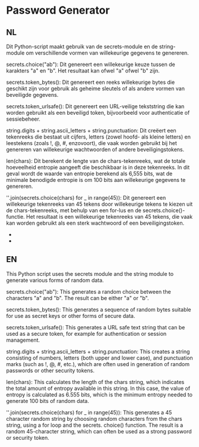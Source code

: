 # Password Generator 

NL
-
Dit Python-script maakt gebruik van de secrets-module en de string-module om verschillende vormen van willekeurige gegevens te genereren.

secrets.choice("ab"): Dit genereert een willekeurige keuze tussen de karakters "a" en "b". Het resultaat kan ofwel "a" ofwel "b" zijn.

secrets.token_bytes(): Dit genereert een reeks willekeurige bytes die geschikt zijn voor gebruik als geheime sleutels of als andere vormen van beveiligde gegevens.

secrets.token_urlsafe(): Dit genereert een URL-veilige tekststring die kan worden gebruikt als een beveiligd token, bijvoorbeeld voor authenticatie of sessiebeheer.

string.digits + string.ascii_letters + string.punctuation: Dit creëert een tekenreeks die bestaat uit cijfers, letters (zowel hoofd- als kleine letters) en leestekens (zoals !, @, #, enzovoort), die vaak worden gebruikt bij het genereren van willekeurige wachtwoorden of andere beveiligingstokens.

len(chars): Dit berekent de lengte van de chars-tekenreeks, wat de totale hoeveelheid entropie aangeeft die beschikbaar is in deze tekenreeks. In dit geval wordt de waarde van entropie berekend als 6,555 bits, wat de minimale benodigde entropie is om 100 bits aan willekeurige gegevens te genereren.

''.join(secrets.choice(chars) for _ in range(45)): Dit genereert een willekeurige tekenreeks van 45 tekens door willekeurige tekens te kiezen uit de chars-tekenreeks, met behulp van een for-lus en de secrets.choice()-functie. Het resultaat is een willekeurige tekenreeks van 45 tekens, die vaak kan worden gebruikt als een sterk wachtwoord of een beveiligingstoken.

-
-

EN
-
This Python script uses the secrets module and the string module to generate various forms of random data.

secrets.choice("ab"): This generates a random choice between the characters "a" and "b". The result can be either "a" or "b".

secrets.token_bytes(): This generates a sequence of random bytes suitable for use as secret keys or other forms of secure data.

secrets.token_urlsafe(): This generates a URL safe text string that can be used as a secure token, for example for authentication or session management.

string.digits + string.ascii_letters + string.punctuation: This creates a string consisting of numbers, letters (both upper and lower case), and punctuation marks (such as !, @, #, etc.), which are often used in generation of random passwords or other security tokens.

len(chars): This calculates the length of the chars string, which indicates the total amount of entropy available in this string. In this case, the value of entropy is calculated as 6.555 bits, which is the minimum entropy needed to generate 100 bits of random data.

''.join(secrets.choice(chars) for _ in range(45)): This generates a 45 character random string by choosing random characters from the chars string, using a for loop and the secrets. choice() function. The result is a random 45-character string, which can often be used as a strong password or security token.
